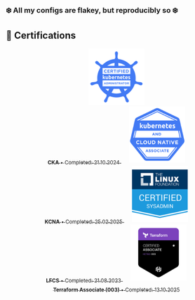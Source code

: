 ### ❄️ All my configs are flakey, but reproducibly so ❄️

## 🏅 Certifications

<p align="center">
  <a href="https://www.credly.com/badges/28e37dec-96a5-4fe6-8d76-65be1c523f84/public_url">
    <img src="./assets/badge_icons/cka.png" alt="CKA" width="128"><br/>
    <sub><b>CKA</b> • Completed: 21.10.2024</sub>
  </a>&emsp;
  <a href="https://www.credly.com/badges/049e88b2-04e6-4b00-b614-0983eb2effcd/public_url">
    <img src="./assets/badge_icons/KCNA.png" alt="KCNA" width="128"><br/>
    <sub><b>KCNA</b> • Completed: 25.02.2025</sub>
  </a>&emsp;
  <a href="https://www.credly.com/badges/8d5d14d9-0e74-4ef3-bf8e-11e54c6c5a40/public_url">
    <img src="./assets/badge_icons/LFCS.png" alt="LFCS" width="128"><br/>
    <sub><b>LFCS</b> • Completed: 21.08.2023</sub>
  </a>&emsp;
  <a href="https://www.credly.com/badges/cf638cbb-a5f5-4b0b-86cd-e0dbd696ece7/public_url">
    <img src="./assets/badge_icons/terraform-associate-003.png" alt="Terraform Associate (003)" width="128"><br/>
    <sub><b>Terraform Associate (003)</b> • Completed: 13.10.2025</sub>
  </a>
</p>
